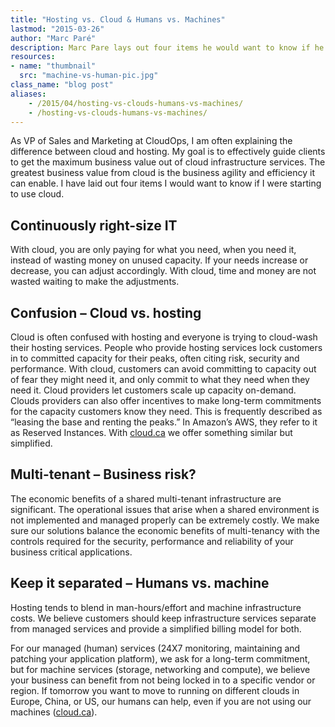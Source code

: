 ```yaml
---
title: "Hosting vs. Cloud & Humans vs. Machines"
lastmod: "2015-03-26"
author: "Marc Paré"
description: Marc Pare lays out four items he would want to know if he were starting to use cloud.
resources:
- name: "thumbnail"
  src: "machine-vs-human-pic.jpg"
class_name: "blog post"
aliases:
    - /2015/04/hosting-vs-clouds-humans-vs-machines/
    - /hosting-vs-clouds-humans-vs-machines/
---
```


<p>As VP of Sales and Marketing at CloudOps, I am often explaining the difference between cloud and hosting. My goal is to effectively guide clients to get the maximum business value out of cloud infrastructure services. The greatest business value from cloud is the business agility and efficiency it can enable. I have laid out four items I would want to know if I were starting to use cloud.</p><h2>Continuously right-size IT</h2><p>With cloud, you are only paying for what you need, when you need it, instead of wasting money on unused capacity. If your needs increase or decrease, you can adjust accordingly. With cloud, time and money are not wasted waiting to make the adjustments.</p><h2>Confusion – Cloud vs. hosting</h2><p>Cloud is often confused with hosting and everyone is trying to cloud-wash their hosting services. People who provide hosting services lock customers in to committed capacity for their peaks, often citing risk, security and performance. With cloud, customers can avoid committing to capacity out of fear they might need it, and only commit to what they need when they need it. Cloud providers let customers scale up capacity on-demand. Clouds providers can also offer incentives to make long-term commitments for the capacity customers know they need. This is frequently described as “leasing the base and renting the peaks.” In Amazon’s AWS, they refer to it as Reserved Instances. With <a href="https://cloud.ca" target="_blank">cloud.ca</a> we offer something similar but simplified.</p><h2>Multi-tenant – Business risk?</h2><p>The economic benefits of a shared multi-tenant infrastructure are significant. The operational issues that arise when a shared environment is not implemented and managed properly can be extremely costly. We make sure our solutions balance the economic benefits of multi-tenancy with the controls required for the security, performance and reliability of your business critical applications.</p><h2>Keep it separated – Humans vs. machine</h2><p>Hosting tends to blend in man-hours/effort and machine infrastructure costs. We believe customers should keep infrastructure services separate from managed services and provide a simplified billing model for both.</p><p>For our managed (human) services (24X7 monitoring, maintaining and patching your application platform), we ask for a long-term commitment, but for machine services (storage, networking and compute), we believe your business can benefit from not being locked in to a specific vendor or region. If tomorrow you want to move to running on different clouds in Europe, China, or US, our humans can help, even if you are not using our machines (<a href="https://cloud.ca" target="_blank">cloud.ca</a>).</p><p>&nbsp;</p>
